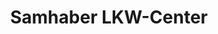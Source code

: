 ---
title: "Samhaber LKW-Center"
url: /attnang-puchheim/samhaber-lkw-center/
shop: Autowerkstatt
---